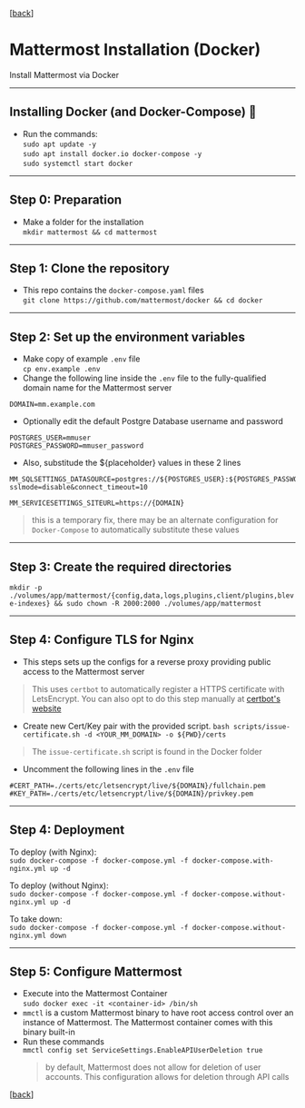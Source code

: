 [[back](../Mattermost.md)]


# Mattermost Installation (Docker)
Install Mattermost via Docker
***

## Installing Docker (and Docker-Compose) 🐋
- Run the commands:  
`sudo apt update -y`  
`sudo apt install docker.io docker-compose -y`  
`sudo systemctl start docker`  
***

## Step 0: Preparation
- Make a folder for the installation  
`mkdir mattermost && cd mattermost`
***

## Step 1: Clone the repository  
- This repo contains the `docker-compose.yaml` files  
`git clone https://github.com/mattermost/docker && cd docker`
***

## Step 2: Set up the environment variables
- Make copy of example `.env` file  
`cp env.example .env`     
- Change the following line inside the `.env` file to the fully-qualified domain name for the Mattermost server
```
DOMAIN=mm.example.com
```
- Optionally edit the default Postgre Database username and password   
```
POSTGRES_USER=mmuser
POSTGRES_PASSWORD=mmuser_password 
```
- Also, substitude the ${placeholder} values in these 2 lines
```
MM_SQLSETTINGS_DATASOURCE=postgres://${POSTGRES_USER}:${POSTGRES_PASSWORD}@postgres:5432/${POSTGRES_DB}?sslmode=disable&connect_timeout=10

MM_SERVICESETTINGS_SITEURL=https://{DOMAIN}
```  
> this is a temporary fix, there may be an alternate configuration for `Docker-Compose` to automatically substitute these values

***

## Step 3: Create the required directories
`mkdir -p ./volumes/app/mattermost/{config,data,logs,plugins,client/plugins,bleve-indexes} && sudo chown -R 2000:2000 ./volumes/app/mattermost`

***

## Step 4: Configure TLS for Nginx

- This steps sets up the configs for a reverse proxy providing public access to the Mattermost server
> This uses `certbot` to automatically register a HTTPS certificate with LetsEncrypt. You can also opt to do this step manually at [certbot's website](https://certbot.eff.org/)

- Create new Cert/Key pair with the provided script. 
`bash scripts/issue-certificate.sh -d <YOUR_MM_DOMAIN> -o ${PWD}/certs`  

> The `issue-certificate.sh` script is found in the Docker folder 

- Uncomment the following lines in the `.env` file

```
#CERT_PATH=./certs/etc/letsencrypt/live/${DOMAIN}/fullchain.pem
#KEY_PATH=./certs/etc/letsencrypt/live/${DOMAIN}/privkey.pem
```

***
## Step 4: Deployment

To deploy (with Nginx):  
`sudo docker-compose -f docker-compose.yml -f docker-compose.with-nginx.yml up -d`

To deploy (without Nginx):  
`sudo docker-compose -f docker-compose.yml -f docker-compose.without-nginx.yml up -d`

To take down:  
`sudo docker-compose -f docker-compose.yml -f docker-compose.without-nginx.yml down`

***

## Step 5: Configure Mattermost
- Execute into the Mattermost Container  
`sudo docker exec -it <container-id> /bin/sh`
- `mmctl` is a custom Mattermost binary to have root access control over an instance of Mattermost. The Mattermost container comes with this binary built-in
- Run these commands  
`mmctl config set ServiceSettings.EnableAPIUserDeletion true`  
    > by default, Mattermost does not allow for deletion of user accounts. This configuration allows for deletion through API calls

[[back](../Mattermost.md)]

